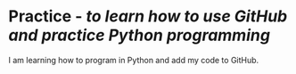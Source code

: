 # Practice - *to learn how to use GitHub and practice Python programming*
I am learning how to program in Python and add my code to GitHub.


